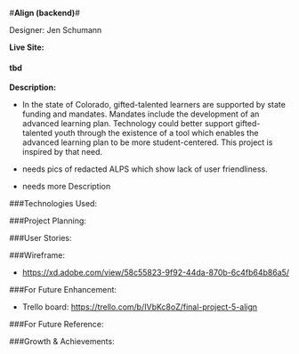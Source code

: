 #**Align (backend)**#

Designer: Jen Schumann

**Live Site:**
#### tbd

**Description:**
- In the state of Colorado, gifted-talented learners are supported by state funding and mandates.  Mandates include the development of an advanced learning plan.  Technology could better support gifted-talented youth through the existence of a tool which enables the advanced learning plan to be more student-centered.  This project is inspired by that need.

- needs pics of redacted ALPS which show lack of user friendliness.

- needs more Description

###Technologies Used:

###Project Planning:

###User Stories:

###Wireframe:

- https://xd.adobe.com/view/58c55823-9f92-44da-870b-6c4fb64b86a5/

###For Future Enhancement:

- Trello board: https://trello.com/b/IVbKc8oZ/final-project-5-align

###For Future Reference:

###Growth & Achievements:
